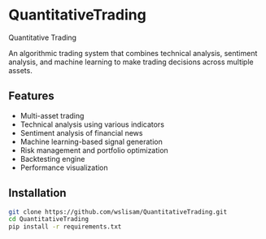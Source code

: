 # QuantitativeTrading
Quantitative Trading 

An algorithmic trading system that combines technical analysis, sentiment analysis, and machine learning to make trading decisions across multiple assets.

## Features

- Multi-asset trading
- Technical analysis using various indicators
- Sentiment analysis of financial news
- Machine learning-based signal generation
- Risk management and portfolio optimization
- Backtesting engine
- Performance visualization

## Installation

```bash
git clone https://github.com/wslisam/QuantitativeTrading.git
cd QuantitativeTrading
pip install -r requirements.txt
